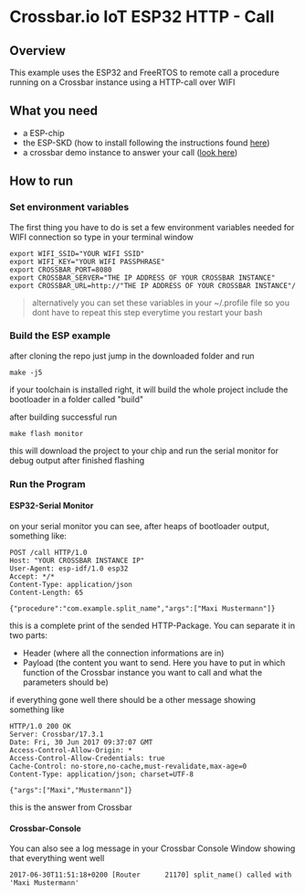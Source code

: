 # Crossbar.io IoT ESP32 HTTP - Call

## Overview
This example uses the ESP32 and FreeRTOS to remote call a procedure running on a Crossbar instance using a HTTP-call over WIFI

## What you need
- a ESP-chip
- the  ESP-SKD (how to install following the instructions found [here](https://esp-idf.readthedocs.io/en/v1.0/))
- a crossbar demo instance to answer your call ([look here](https://github.com/crossbario/crossbar-examples/tree/master/rest/caller))


## How to run
### Set environment variables
The first thing you have to do is set a few environment variables needed for WIFI connection
so type in your terminal window
```console
export WIFI_SSID="YOUR WIFI SSID"
export WIFI_KEY="YOUR WIFI PASSPHRASE"
export CROSSBAR_PORT=8080
export CROSSBAR_SERVER="THE IP ADDRESS OF YOUR CROSSBAR INSTANCE"
export CROSSBAR_URL=http://"THE IP ADDRESS OF YOUR CROSSBAR INSTANCE"/
```
>alternatively you can set these variables in your ~/.profile file so you dont have to repeat this step everytime you restart your bash
>

### Build the ESP example

after cloning the repo just jump in the downloaded folder and run

```console
make -j5
```
if your toolchain is installed right, it will build the whole project include the bootloader in a folder called "build"

after building successful run
```console
make flash monitor
```
this will download the project to your chip and run the serial monitor for debug output after finished flashing

### Run the Program
#### ESP32-Serial Monitor
on your serial monitor you can see, after heaps of bootloader output, something like:

```console
POST /call HTTP/1.0
Host: "YOUR CROSSBAR INSTANCE IP"
User-Agent: esp-idf/1.0 esp32
Accept: */*
Content-Type: application/json
Content-Length: 65

{"procedure":"com.example.split_name","args":["Maxi Mustermann"]}
```
this is a complete print of the sended HTTP-Package. You can separate it in two parts:
- Header    (where all the connection informations are in)
- Payload   (the content you want to send. Here you have to put in which function of the Crossbar instance you want to call and what the parameters should be)

if everything gone well there should be a other message showing something like

```console
HTTP/1.0 200 OK
Server: Crossbar/17.3.1
Date: Fri, 30 Jun 2017 09:37:07 GMT
Access-Control-Allow-Origin: *
Access-Control-Allow-Credentials: true
Cache-Control: no-store,no-cache,must-revalidate,max-age=0
Content-Type: application/json; charset=UTF-8

{"args":["Maxi","Mustermann"]}
```
this is the answer from Crossbar

#### Crossbar-Console
You can also see a log message in your Crossbar Console Window showing that everything went well
```console
2017-06-30T11:51:18+0200 [Router      21170] split_name() called with 'Maxi Mustermann'
```




